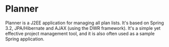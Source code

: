 Planner
=======

Planner is a J2EE application for managing all plan lists. It's based on Spring 3.2, JPA/Hibernate and AJAX (using the DWR framework). It's a simple yet effective project management tool, and it is also often used as a sample Spring application.

